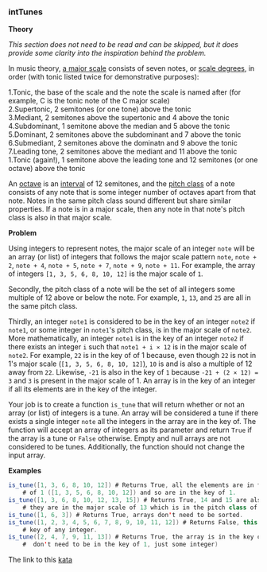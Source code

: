### intTunes

**Theory**  

*This section does not need to be read and can be skipped, but it does provide some clarity into the inspiration behind the problem.*

In music theory, [a major scale](https://en.wikipedia.org/wiki/Major_scale) consists of seven notes, or [scale degrees](https://en.wikipedia.org/wiki/Degree_(music)), in order (with tonic listed twice for demonstrative purposes): 

1.Tonic, the base of the scale and the note the scale is named after (for example, C is the tonic note of the C major scale)  
2.Supertonic, 2 semitones (or one tone) above the tonic  
3.Mediant, 2 semitones above the supertonic and 4 above the tonic  
4.Subdominant, 1 semitone above the median and 5 above the tonic  
5.Dominant, 2 semitones above the subdominant and 7 above the tonic  
6.Submediant, 2 semitones above the dominatn and 9 above the tonic  
7.Leading tone, 2 semitones above the mediant and 11 above the tonic  
1.Tonic (again!), 1 semitone above the leading tone and 12 semitones (or one octave) above the tonic  

An [octave](https://en.wikipedia.org/wiki/Octave) is an [interval](https://en.wikipedia.org/wiki/Interval_(music)) of 12 semitones, and the [pitch class](https://en.wikipedia.org/wiki/Pitch_class) of a note consists of any note that is some integer number of octaves apart from that note. Notes in the same pitch class sound different but share similar properties. If a note is in a major scale, then any note in that note's pitch class is also in that major scale.

**Problem**  

Using integers to represent notes, the major scale of an integer `note` will be an array (or list) of integers that follows the major scale pattern `note`, `note + 2`, `note + 4`, `note + 5`, `note + 7`, `note + 9`, `note + 11`. For example, the array of integers `[1, 3, 5, 6, 8, 10, 12]` is the major scale of `1`.

Secondly, the pitch class of a note will be the set of all integers some multiple of 12 above or below the note. For example, `1`, `13`, and `25` are all in the same pitch class.

Thirdly, an integer `note1` is considered to be in the key of an integer `note2` if `note1`, or some integer in `note1`'s pitch class, is in the major scale of `note2`. More mathematically, an integer `note1` is in the key of an integer `note2` if there exists an integer `i` such that `note1 + i × 12` is in the major scale of `note2`. For example, `22` is in the key of of 1 because, even though `22` is not in 1's major scale (`[1, 3, 5, 6, 8, 10, 12]`), `10` is and is also a multiple of 12 away from `22`. Likewise, `-21` is also in the key of `1` because `-21 + (2 × 12) = 3` and `3` is present in the major scale of 1. An array is in the key of an integer if all its elements are in the key of the integer.

Your job is to create a function `is_tune` that will return whether or not an array (or list) of integers is a tune. An array will be considered a tune if there exists a single integer `note` all the integers in the array are in the key of. The function will accept an array of integers as its parameter and return `True` if the array is a tune or `False` otherwise. Empty and null arrays are not considered to be tunes. Additionally, the function should not change the input array.

**Examples**
```java
is_tune([1, 3, 6, 8, 10, 12]) # Returns True, all the elements are in the major scale  
    # of 1 ([1, 3, 5, 6, 8, 10, 12]) and so are in the key of 1.
is_tune([1, 3, 6, 8, 10, 12, 13, 15]) # Returns True, 14 and 15 are also in the key of 1 as 
    # they are in the major scale of 13 which is in the pitch class of 1 (13 = 1 + 12 * 1).
is_tune([1, 6, 3]) # Returns True, arrays don't need to be sorted.
is_tune([1, 2, 3, 4, 5, 6, 7, 8, 9, 10, 11, 12]) # Returns False, this array is not in the 
    # key of any integer.
is_tune([2, 4, 7, 9, 11, 13]) # Returns True, the array is in the key of 2 (the arrays
    #  don't need to be in the key of 1, just some integer)
```

The link to this [kata](https://www.codewars.com/kata/inttunes/java)
